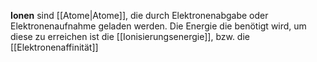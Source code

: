 **Ionen** sind [[Atome|Atome]], die durch Elektronenabgabe oder Elektronenaufnahme geladen werden. Die Energie die benötigt wird, um diese zu erreichen ist die [[Ionisierungsenergie]], bzw. die [[Elektronenaffinität]]